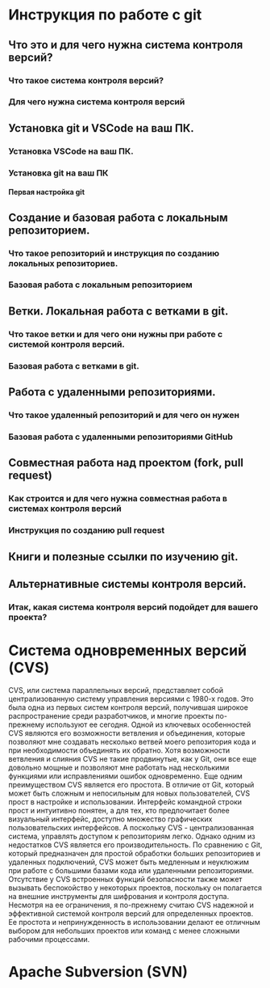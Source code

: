 # Инструкция по работе с git

## Что это и для чего нужна система контроля версий?

### Что такое система контроля версий?

### Для чего нужна система контроля версий

## Установка git и VSCode на ваш ПК.

### Установка VSCode на ваш ПК.

### Установка git на ваш ПК

#### Первая настройка git

## Создание и базовая работа с локальным репозиторием.

### Что такое репозиторий и инструкция по созданию локальных репозиториев.

### Базовая работа с локальным репозиторием

## Ветки. Локальная работа с ветками в git.

### Что такое ветки и для чего они нужны при работе с системой контроля версий.

### Базовая работа с ветками в git.

## Работа с удаленными репозиториями.

### Что такое удаленный репозиторий и для чего он нужен

### Базовая работа с удаленными репозиториями GitHub

## Совместная работа над проектом (fork, pull request)

### Как строится и для чего нужна совместная работа в системах контроля версий

### Инструкция по созданию pull request

## Книги и полезные ссылки по изучению git.

## Альтернативные системы контроля версий.

### Итак, какая система контроля версий подойдет для вашего проекта?

# Система одновременных версий (CVS)
CVS, или система параллельных версий, представляет собой централизованную систему управления версиями с 1980-х годов. Это была одна из первых систем контроля версий, получившая широкое распространение среди разработчиков, и многие проекты по-прежнему используют ее сегодня.
Одной из ключевых особенностей CVS являются его возможности ветвления и объединения, которые позволяют мне создавать несколько ветвей моего репозитория кода и при необходимости объединять их обратно.
Хотя возможности ветвления и слияния CVS не такие продвинутые, как у Git, они все еще довольно мощные и позволяют мне работать над несколькими функциями или исправлениями ошибок одновременно.
Еще одним преимуществом CVS является его простота. В отличие от Git, который может быть сложным и непосильным для новых пользователей, CVS прост в настройке и использовании.
Интерфейс командной строки прост и интуитивно понятен, а для тех, кто предпочитает более визуальный интерфейс, доступно множество графических пользовательских интерфейсов. А поскольку CVS - централизованная система, управлять доступом к репозиториям легко.
Однако одним из недостатков CVS является его производительность. По сравнению с Git, который предназначен для простой обработки больших репозиториев и удаленных подключений, CVS может быть медленным и неуклюжим при работе с большими базами кода или удаленными репозиториями.
Отсутствие у CVS встроенных функций безопасности также может вызывать беспокойство у некоторых проектов, поскольку он полагается на внешние инструменты для шифрования и контроля доступа.
Несмотря на ее ограничения, я по-прежнему считаю CVS надежной и эффективной системой контроля версий для определенных проектов. Ее простота и непринужденность в использовании делают ее отличным выбором для небольших проектов или команд с менее сложными рабочими процессами.

# Apache Subversion (SVN)

